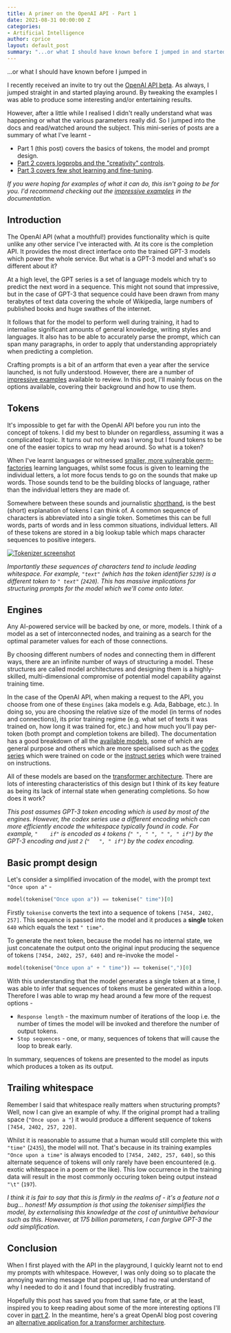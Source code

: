 ```yaml
---
title: A primer on the OpenAI API - Part 1
date: 2021-08-31 00:00:00 Z
categories:
- Artificial Intelligence
author: cprice
layout: default_post
summary: "...or what I should have known before I jumped in and started playing around. In this post I cover the basics of tokens, the model and prompt design."
---
```


...or what I should have known before I jumped in

I recently received an invite to try out the [OpenAI API beta](https://beta.openai.com/). As always, I jumped straight in and started playing around. By tweaking the examples I was able to produce some interesting and/or entertaining results. 

However, after a little while I realised I didn't really understand what was happening or what the various parameters really did. So I jumped into the docs and read/watched around the subject. This mini-series of posts are a summary of what I've learnt -

* Part 1 (this post) covers the basics of tokens, the model and prompt design. 
* [Part 2 covers logprobs and the "creativity" controls](../../09/01/a-primer-on-the-openai-api-2.html). 
* [Part 3 covers few shot learning and fine-tuning](../../09/02/a-primer-on-the-openai-api-3.html).

*If you were hoping for examples of what it can do, this isn't going to be for you. I'd recommend checking out the [impressive examples](https://beta.openai.com/examples) in the documentation.*

## Introduction

The OpenAI API (what a mouthful!) provides functionality which is quite unlike any other service I've interacted with. At its core is the completion API. It provides the most direct interface onto the trained GPT-3 models which power the whole service. But what is a GPT-3 model and what's so different about it?

At a high level, the GPT series is a set of language models which try to predict the next word in a sequence. This might not sound that impressive, but in the case of GPT-3 that sequence could have been drawn from many terabytes of text data covering the whole of Wikipedia, large numbers of published books and huge swathes of the internet. 

It follows that for the model to perform well during training, it had to internalise significant amounts of general knowledge, writing styles and languages. It also has to be able to accurately parse the prompt, which can span many paragraphs, in order to apply that understanding appropriately when predicting a completion. 

Crafting prompts is a bit of an artform that even a year after the service launched, is not fully understood. However, there are a number of [impressive examples](https://beta.openai.com/examples) available to review. In this post, I'll mainly focus on the options available, covering their background and how to use them.

## Tokens

It's impossible to get far with the OpenAI API before you run into the concept of tokens. I did my best to blunder on regardless, assuming it was a complicated topic. It turns out not only was I wrong but I found tokens to be one of the easier topics to wrap my head around. So what is a token?

When I've learnt languages or witnessed [smaller, more vulnerable germ-factories](https://en.wikipedia.org/wiki/Child) learning languages, whilst some focus is given to learning the individual letters, a lot more focus tends to go on the sounds that make up words. Those sounds tend to be the building blocks of language, rather than the individual letters they are made of.

Somewhere between these sounds and journalistic [shorthand](https://en.wikipedia.org/wiki/Shorthand), is the best (short) explanation of tokens I can think of. A common sequence of characters is abbreviated into a single token. Sometimes this can be full words, parts of words and in less common situations, individual letters. All of these tokens are stored in a big lookup table which maps character sequences to positive integers.

<a href="https://beta.openai.com/tokenizer"><img src="{{ site.baseurl }}/cprice/assets/openai/tokenizer.png" alt="Tokenizer screenshot"/></a>

*Importantly these sequences of characters tend to include leading whitespace. For example, `"text"` (which has the token identifier `5239`) is a different token to `" text"` (`2420`). This has massive implications for structuring prompts for the model which we'll come onto later.*

## Engines

Any AI-powered service will be backed by one, or more, models. I think of a model as a set of interconnected nodes, and training as a search for the optimal parameter values for each of those connections.

By choosing different numbers of nodes and connecting them in different ways, there are an infinite number of ways of structuring a model. These structures are called model architectures and designing them is a highly-skilled, multi-dimensional compromise of potential model capability against training time.

In the case of the OpenAI API, when making a request to the API, you choose from one of these `Engines` (aka models e.g. Ada, Babbage, etc.). In doing so, you are choosing the relative size of the model (in terms of nodes and connections), its prior training regime (e.g. what set of texts it was trained on, how long it was trained for, etc.) and how much you'll pay per-token (both prompt and completion tokens are billed). The documentation has a good breakdown of all the [available models](https://beta.openai.com/docs/engines), some of which are general purpose and others which are more specialised such as the [codex series](https://beta.openai.com/docs/engines/codex-series-private-beta) which were trained on code or the [instruct series](https://beta.openai.com/docs/engines/instruct-series-beta) which were trained on instructions.

All of these models are based on the [transformer architecture](https://en.wikipedia.org/wiki/Transformer_(machine_learning_model)). There are lots of interesting characteristics of this design but I think of its key feature as being its lack of internal state when generating completions. So how does it work?

*This post assumes GPT-3 token encoding which is used by most of the engines. However, the codex series use a different encoding which can more efficiently encode the whitespace typically found in code. For example, `"    if"` is encoded as `4` tokens (`" ", " ", " ", " if"`) by the GPT-3 encoding and just `2` (`"   ", " if"`) by the codex encoding.*

## Basic prompt design

Let's consider a simplified invocation of the model, with the prompt text `"Once upon a"` -

~~~python
model(tokenise("Once upon a")) == tokenise(" time")[0]
~~~

Firstly `tokenise` converts the text into a sequence of tokens `[7454, 2402, 257]`. This sequence is passed into the model and it produces a **single** token `640` which equals the text `" time"`.

To generate the next token, because the model has no internal state, we just concatenate the output onto the original input producing the sequence of tokens `[7454, 2402, 257, 640]` and re-invoke the model -

~~~python
model(tokenise("Once upon a" + " time")) == tokenise(",")[0]
~~~

With this understanding that the model generates a single token at a time, I was able to infer that sequences of tokens must be generated within a loop. Therefore I was able to wrap my head around a few more of the request options -

* `Response length` - the maximum number of iterations of the loop i.e. the number of times the model will be invoked and therefore the number of output tokens.
* `Stop sequences` - one, or many, sequences of tokens that will cause the loop to break early.

In summary, sequences of tokens are presented to the model as inputs which produces a token as its output.

## Trailing whitespace

Remember I said that whitespace really matters when structuring prompts? Well, now I can give an example of why. If the original prompt had a trailing space (`"Once upon a "`) it would produce a different sequence of tokens `[7454, 2402, 257, 220]`.

Whilst it is reasonable to assume that a human would still complete this with `"time"` (`2435`), the model will not. That's because in its training examples `"Once upon a time"` is always encoded to `[7454, 2402, 257, 640]`, so this alternate sequence of tokens will only rarely have been encountered (e.g. exotic whitespace in a poem or the like). This low occurrence in the training data will result in the most commonly occuring token being output instead `"\t"` (`197`).

*I think it is fair to say that this is firmly in the realms of - it's a feature not a bug... honest! My assumption is that using the tokeniser simplifies the model, by externalising this knowledge at the cost of unintuitive behaviour such as this. However, at 175 billion parameters, I can forgive GPT-3 the odd simplification.*

## Conclusion

When I first played with the API in the playground, I quickly learnt not to end my prompts with whitespace. However, I was only doing so to placate the annoying warning message that popped up, I had no real understand of why I needed to do it and I found that incredibly frustrating. 

Hopefully this post has saved you from that same fate, or at the least, inspired you to keep reading about some of the more interesting options I'll cover in [part 2](../../09/01/a-primer-on-the-openai-api-2.html). In the meantime, here's a great OpenAI blog post covering an [alternative application for a transformer architecture](https://openai.com/blog/image-gpt/).
